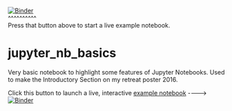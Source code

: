 [![Binder](http://mybinder.org/badge.svg)](http://mybinder.org:/repo/fomightez/jupyter_nb_basics/notebooks/Jupyter%20Notebook%20Basics.ipynb)  
^^^^^^^^^^  
Press that button above to start a live example notebook.

# jupyter_nb_basics
Very basic notebook to highlight some features of Jupyter Notebooks. Used to make the Introductory Section on my retreat poster 2016.


Click this button to launch a live, interactive [example notebook](http://mybinder.org:/repo/fomightez/jupyter_nb_basics/notebooks/Jupyter%20Notebook%20Basics.ipynb) ---->[![Binder](http://mybinder.org/badge.svg)](http://mybinder.org:/repo/fomightez/jupyter_nb_basics/notebooks/Jupyter%20Notebook%20Basics.ipynb)
